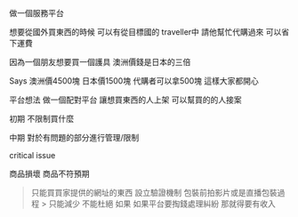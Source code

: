 做一個服務平台

想要從國外買東西的時候 
可以有從目標國的 traveller中 請他幫忙代購過來
可以省下運費

因為一個朋友想要買一個護具
澳洲價錢是日本的三倍

Says 澳洲價4500塊 日本價1500塊
代購者可以拿500塊 這樣大家都開心


平台想法
做一個配對平台
讓想買東西的人上架
可以幫買的的人接案

初期
不限制買什麼 

中期
對於有問題的部分進行管理/限制

critical issue

商品損壞
商品不符預期 
  > 只能買買家提供的網址的東西
  > 設立驗證機制 包裝前拍影片或是直播包裝過程 > 只能減少 不能杜絕
如果 如果平台要掏錢處理糾紛 那就得要有收入




